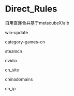 # Direct_Rules

自用直连合并基于metacubeX/aib

win-update

category-games-cn

steamcn

nvidia

cn_site

chinadomains

cn_ip
